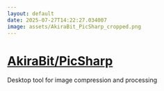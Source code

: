 ```yaml
---
layout: default
date: 2025-07-27T14:22:27.034007
image: assets/AkiraBit_PicSharp_cropped.png
---
```


# [AkiraBit/PicSharp](https://github.com/AkiraBit/PicSharp)

Desktop tool for image compression and processing
